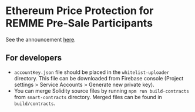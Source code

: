 # Ethereum Price Protection for REMME Pre-Sale Participants

See the announcement [here](https://medium.com/remme/introducing-ethereum-price-protection-for-remme-pre-sale-participants-271b349e7c80).

## For developers

* `accountKey.json` file should be placed in the `whitelist-uploader` directory. This file can be downloaded from Firebase console (Project settings > Service Accounts > Generate new private key).
* You can merge Solidity source files by running `npm run build-contracts` from `smart-contracts` directory. Merged files can be found in `build/contracts`.